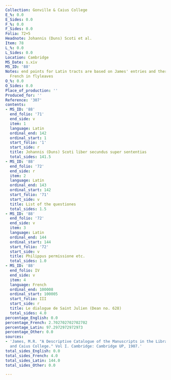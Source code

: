```yaml
---
Collection: Gonville & Caius College
E_%: 0.0
E_Sides: 0.0
F_%: 0.0
F_Sides: 0.0
Folia: 72+5
Headnote: Johannis (Duns) Scoti et al.
Item: 78
L_%: 0.0
L_Sides: 0.0
Location: Cambridge
MS_Date: s.xiv
MS_ID: '88'
Notes: end points for Latin tracts are based on James' entries and therefore approximate;
  French in flyleaves
O_%: 0.0
O_Sides: 0.0
Place_of_production: ''
Produced_for: ''
Reference: '307'
contents:
- MS_ID: '88'
  end_folio: '71'
  end_side: v
  item: 1
  language: Latin
  ordinal_end: 142
  ordinal_start: 1
  start_folio: '1'
  start_side: r
  title: Johannis (Duns) Scoti liber secundus super sententias
  total_sides: 141.5
- MS_ID: '88'
  end_folio: '72'
  end_side: r
  item: 2
  language: Latin
  ordinal_end: 143
  ordinal_start: 142
  start_folio: '71'
  start_side: v
  title: List of the questiones
  total_sides: 1.5
- MS_ID: '88'
  end_folio: '72'
  end_side: v
  item: 3
  language: Latin
  ordinal_end: 144
  ordinal_start: 144
  start_folio: '72'
  start_side: v
  title: Philippus permissione etc.
  total_sides: 1.0
- MS_ID: '88'
  end_folio: IV
  end_side: v
  item: 4
  language: French
  ordinal_end: 100008
  ordinal_start: 100005
  start_folio: III
  start_side: r
  title: Le dialogue de Saint Julien (Dean no. 628)
  total_sides: 4.0
percentage_English: 0.0
percentage_French: 2.702702702702702
percentage_Latin: 97.2972972972973
percentage_Other: 0.0
sources:
- 'James, M.R. "A Descriptive Catalogue of the Manuscripts in the Library of Gonville
  and Caius College." Vol I. Cambridge: Cambridge UP, 1907.'
total_sides_English: 0.0
total_sides_French: 4.0
total_sides_Latin: 144.0
total_sides_Other: 0.0

---
```

